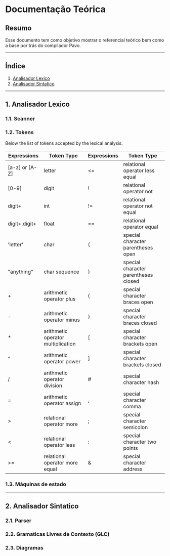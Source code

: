 # Documentação Teórica
## Resumo
Esse documento tem como objetivo mostrar o referencial teórico bem como a base por trás do compilador Pavo.
*******
## Índice
 1. [Analisador Lexico](#analisador-lexico)
 2. [Analisador Sintatico](#analisador-sintatico)

*******
<div id='analisador-lexico'/>  

## 1. Analisador Lexico

### 1.1. Scanner

### 1.2. Tokens
Below the list of tokens accepted by the lexical analysis.

| Expressions | Token Type | Expressions| Token Type |
| ------ | ------ | ------ | ------
| [a-z] or [A-Z]  | letter | <= | relational operator less equal|
| [0-9] | digit | ! | relational operator not |
| digit+ | int | != | relational operator not equal |
| digit+.digit+ | float | == | relational operator equal | 
| 'letter' | char | ( | special character parentheses open |
| "anything" | char sequence | ) | special character parentheses closed |
| + | arithmetic operator plus | { | special character braces open |
| - | arithmetic operator minus | } | special character braces closed |
| * | arithmetic operator multiplication| [ | special character brackets open |
| ^ | arithmetic operator power | ] | special character brackets closed |     
| / | arithmetic operator division | # | special character hash |           
| = | arithmetic operator assign | , | special character comma |   
| > | relational operator more | ; | special character semicolon |     
| < | relational operator less | : | special character two points |
| >= | relational operator more equal | & | special character address |

### 1.3. Máquinas de estado

*******
<div id='analisador-sintatico'/>  

## 2. Analisador Sintatico
### 2.1. Parser
### 2.2. Gramaticas Livres de Contexto (GLC)
### 2.3. Diagramas
